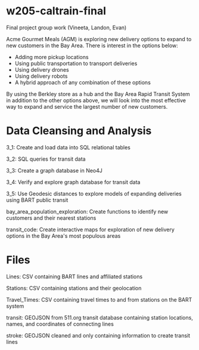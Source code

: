 # w205-caltrain-final
Final project group work (Vineeta, Landon, Evan)

Acme Gourmet Meals (AGM) is exploring new delivery options to expand to new customers in the Bay Area. There is interest in the options below:

 - Adding more pickup locations
 - Using public transportation to transport deliveries
 - Using delivery drones
 - Using delivery robots
 - A hybrid approach of any combination of these options
 
 By using the Berkley store as a hub and the Bay Area Rapid Transit System in addition to the other options above, we will look into the most effective way to expand and service the largest number of new customers.
 
 # Data Cleansing and Analysis
 3_1: Create and load data into SQL relational tables
 
 3_2: SQL queries for transit data
 
 3_3: Create a graph database in Neo4J
 
 3_4: Verify and explore graph database for transit data
 
 3_5: Use Geodesic distances to explore models of expanding deliveries using BART public transit
 
 bay_area_population_exploration: Create functions to identify new customers and their nearest stations 
 
 transit_code: Create interactive maps for exploration of new delivery options in the Bay Area's most populous areas
 
 # Files
 Lines: CSV containing BART lines and affiliated stations
 
 Stations: CSV containing stations and their geolocation
 
 Travel_Times: CSV containing travel times to and from stations on the BART system
 
 transit: GEOJSON from 511.org transit database containing station locations, names, and coordinates of connecting lines
 
 stroke: GEOJSON cleaned and only containing information to create transit lines
 
